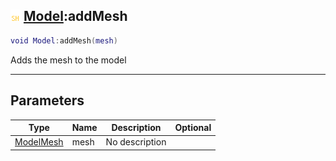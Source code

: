 ## ![shared](../../.gitbook/assets/shared.png) [Model](./readme/model.md):addMesh

```lua
void Model:addMesh(mesh)
```

Adds the mesh to the model

------
## Parameters

| Type   | Name | Description | Optional |
| ------ | ---- | ----------- | -------: |
| [ModelMesh](./readme/modelmesh.md) | mesh | No description |  |

